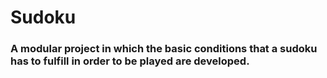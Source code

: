# Sudoku
### A modular project in which the basic conditions that a sudoku has to fulfill in order to be played are developed.
